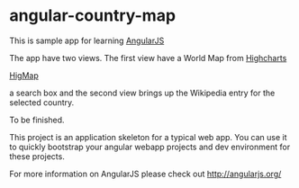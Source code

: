 # angular-country-map 

This is sample app for learning [AngularJS](http://angularjs.org/)

The app have two views. The first view have a World Map from [Highcharts](http://www.highcharts.com/)

[HigMap](http://www.highcharts.com/component/content/article/2-news/132-highmaps-beta/)

a search box and the second view brings up the Wikipedia entry for the selected country.


To be finished.


This project is an application skeleton for a typical  web app.
You can use it to quickly bootstrap your angular webapp projects and dev environment for these
projects.

For more information on AngularJS please check out http://angularjs.org/

[git]: http://git-scm.com/
[bower]: http://bower.io
[npm]: https://www.npmjs.org/
[node]: http://nodejs.org
[protractor]: https://github.com/angular/protractor
[jasmine]: http://pivotal.github.com/jasmine/
[karma]: http://karma-runner.github.io
[travis]: https://travis-ci.org/
[http-server]: https://github.com/nodeapps/http-server